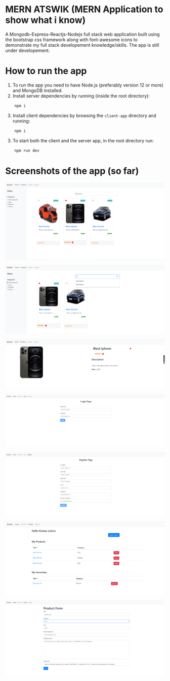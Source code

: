 # MERN ATSWIK (MERN Application to show what i know)

A Mongodb-Express-Reactjs-Nodejs full stack web application built using the bootstrap css framework along with font-awesome icons to demonstrate my full stack developement knowledge/skills. The app is still under developement.

# How to run the app

1. To run the app you need to have Node.js (preferably version 12 or more) and MongoDB installed.
2. Install server dependencies by running (inside the root directory):

```bash
	npm i
```

3. Install client dependencies by browsing the `client-app` directory and running:

```bash
	npm i
```

3. To start both the client and the server app, in the root directory run:

```bash
	npm run dev
```

# Screenshots of the app (so far)

![products](screenshots/products.png)

![search filtering](screenshots/search_filtering.png)

![example product](screenshots/example_product.png)

![login](screenshots/login.png)

![register](screenshots/register.png)

![profile](screenshots/profile.png)

![add or modify product](screenshots/add_or_modify_product.png)
